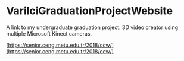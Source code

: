 # VarilciGraduationProjectWebsite
A link to my undergraduate graduation project. 3D video creator using multiple Microsoft Kinect cameras.

[https://senior.ceng.metu.edu.tr/2018/ccw/](https://senior.ceng.metu.edu.tr/2018/ccw/)
